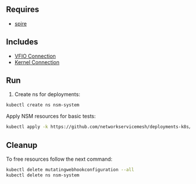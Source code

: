 ## Requires

- [spire](../spire)

## Includes

- [VFIO Connection](../use-cases/Vfio2Noop)
- [Kernel Connection](../use-cases/SriovKernel2Noop)

## Run

1. Create ns for deployments:
```bash
kubectl create ns nsm-system
```

Apply NSM resources for basic tests:
```bash
kubectl apply -k https://github.com/networkservicemesh/deployments-k8s/examples/sriov?ref=48f42634df514af838fe3efb00d7dbc6193d1d46
```

## Cleanup

To free resources follow the next command:
```bash
kubectl delete mutatingwebhookconfiguration --all
kubectl delete ns nsm-system
```
